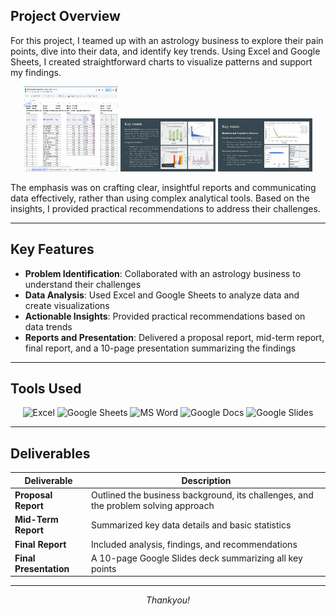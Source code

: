 ## Project Overview  

For this project, I teamed up with an astrology business to explore their pain points, dive into their data, and identify key trends. Using Excel and Google Sheets, I created straightforward charts to visualize patterns and support my findings.

<div align="center">
  <img src="/Deliverables/images/Screenshot 2025-04-27 071520.png" width="30%" height="136px" alt="Data analysis in Excel">
  <img src="/Deliverables/images/Screenshot 2025-04-27 064704.png" width="30%" alt="Trend visualization_1">
  <img src="/Deliverables/images/Screenshot 2025-04-27 064716.png" width="30%" alt="Trend visualization_2">
</div>

The emphasis was on crafting clear, insightful reports and communicating data effectively, rather than using complex analytical tools. Based on the insights, I provided practical recommendations to address their challenges. 

---

## Key Features  

- **Problem Identification**: Collaborated with an astrology business to understand their challenges  
- **Data Analysis**: Used Excel and Google Sheets to analyze data and create visualizations  
- **Actionable Insights**: Provided practical recommendations based on data trends  
- **Reports and Presentation**: Delivered a proposal report, mid-term report, final report, and a 10-page presentation summarizing the findings  

---

## Tools Used  

<p align="center">
  <img src="https://img.shields.io/badge/Excel-217346?logo=microsoftexcel&logoColor=white" alt="Excel">
  <img src="https://img.shields.io/badge/Google%20Sheets-34A853?logo=googlesheets&logoColor=white" alt="Google Sheets">
  <img src="https://img.shields.io/badge/MS%20Word-2B579A?logo=microsoftword&logoColor=white" alt="MS Word">
  <img src="https://img.shields.io/badge/Google%20Docs-4285F4?logo=googledocs&logoColor=white" alt="Google Docs">
  <img src="https://img.shields.io/badge/Google%20Slides-F4B400?logo=googleslides&logoColor=white" alt="Google Slides">
</p>

---

## Deliverables  

| Deliverable | Description |
|------------|-------------|
| **Proposal Report** | Outlined the business background, its challenges, and the problem solving approach |
| **Mid-Term Report** | Summarized key data details and basic statistics |
| **Final Report** | Included analysis, findings, and recommendations |
| **Final Presentation** | A 10-page Google Slides deck summarizing all key points |

---

<div align="center">
  <em>Thankyou!</em>
</div>
